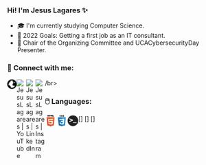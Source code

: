 ### Hi! I'm Jesus Lagares ✨

- 🎓 I'm currently studying Computer Science. 
- 🥅 2022 Goals: Getting a first job as an IT consultant. 
- 💼 Chair of the Organizing Committee and UCACybersecurityDay Presenter.

### 📩 Connect with me:

[<img align="left" alt="jesuslagares.com" width="22px" src="https://raw.githubusercontent.com/iconic/open-iconic/master/svg/globe.svg" />](https://jesuslagares.com/)
[<img align="left" alt="JesusLagares | YouTube" width="22px" src="https://cdn.jsdelivr.net/npm/simple-icons@v3/icons/youtube.svg" />](https://www.youtube.com/c/Jes%C3%BAsLagares)
[<img align="left" alt="JesusLagares | LinkedIn" width="22px" src="https://cdn.jsdelivr.net/npm/simple-icons@v3/icons/linkedin.svg" />](https://instagram.com/jesuslagares_)
[<img align="left" alt="JesusLagares | Instagram" width="22px" src="https://cdn.jsdelivr.net/npm/simple-icons@v3/icons/instagram.svg" />](https://www.linkedin.com/in/jesus-lagares/)

 /br>

### 🖱️ Languages:
[<img align="left" alt="HTML5" width="26px" src="https://raw.githubusercontent.com/github/explore/80688e429a7d4ef2fca1e82350fe8e3517d3494d/topics/html/html.png" />]
[<img align="left" alt="CSS3" width="26px" src="https://raw.githubusercontent.com/github/explore/80688e429a7d4ef2fca1e82350fe8e3517d3494d/topics/css/css.png" />]
[<img align="left" alt="Terminal" width="26px" src="https://raw.githubusercontent.com/github/explore/80688e429a7d4ef2fca1e82350fe8e3517d3494d/topics/terminal/terminal.png" />]
<!--
**Lagaress/Lagaress** is a ✨ _special_ ✨ repository because its `README.md` (this file) appears on your GitHub profile.

Here are some ideas to get you started:

- 🔭 I’m currently working on ...
- 🌱 I’m currently learning ...
- 👯 I’m looking to collaborate on ...
- 🤔 I’m looking for help with ...
- 💬 Ask me about ...
- 📫 How to reach me: ...
- 😄 Pronouns: ...
- ⚡ Fun fact: ...
-->
